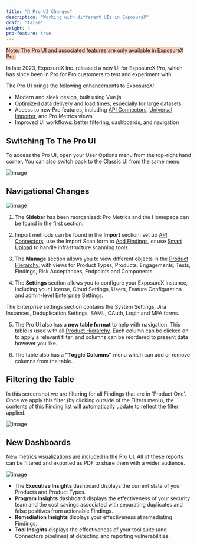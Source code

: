 ```yaml
---
title: "🎨 Pro UI Changes"
description: "Working with different UIs in ExposureX"
draft: "false"
weight: 5
pro-feature: true
---
```


<span style="background-color:rgba(242, 86, 29, 0.3)">Note: The Pro UI and associated features are only available in ExposureX Pro.</span>

In late 2023, ExposureX Inc. released a new UI for ExposureX Pro, which has since been in Pro for Pro customers to test and experiment with.

The Pro UI brings the following enhancements to ExposureX:

- Modern and sleek design, built using Vue.js
- Optimized data delivery and load times, especially for large datasets
- Access to new Pro features, including [API Connectors](/en/connecting_your_tools/connectors/about_connectors/), [Universal Importer](/en/connecting_your_tools/external_tools/), and Pro Metrics views
- Improved UI workflows: better filtering, dashboards, and navigation

## Switching To The Pro UI

To access the Pro UI, open your User Options menu from the top-right hand corner.  You can also switch back to the Classic UI from the same menu.

![image](images/beta-classic-uis.png)

## Navigational Changes

![image](images/beta-ui-overview.png)

1. The **Sidebar** has been reorganized: Pro Metrics and the Homepage can be found in the first section.

2. Import methods can be found in the **Import** section: set up [API Connectors](/en/connecting_your_tools/connectors/about_connectors/), use the Import Scan form to [Add Findings](/en/connecting_your_tools/import_scan_files/import_scan_ui/), or use [Smart Upload](/en/connecting_your_tools/import_scan_files/smart_upload/) to handle infrastructure scanning tools.

3. The **Manage** section allows you to view different objects in the [Product Hierarchy](/en/working_with_findings/organizing_engagements_tests/product_hierarchy/), with views for Product Types, Products, Engagements, Tests, Findings, Risk Acceptances, Endpoints and Components.

4. The **Settings** section allows you to configure your ExposureX instance, including your License, Cloud Settings, Users, Feature Configuration and admin-level Enterprise Settings.

The Enterprise settings section contains the System Settings, Jira Instances, Deduplication Settings, SAML, OAuth, Login and MFA forms.

5. The Pro UI also has a **new table format** to help with navigation.  This table is used with all [Product Hierarchy](/en/working_with_findings/organizing_engagements_tests/product_hierarchy/). Each column can be clicked on to apply a relevant filter, and columns can be reordered to present data however you like.

6. The table also has a **"Toggle Columns"** menu which can add or remove columns from the table.

## Filtering the Table
In this screenshot we are filtering for all Findings that are in 'Product One'.  Once we apply this filter (by clicking outside of the Filters menu), the contents of this Finding list will automatically update to reflect the filter applied.

![image](images/rules_engine_3.png)

## New Dashboards

New metrics visualizations are included in the Pro UI.  All of these reports can be filtered and exported as PDF to share them with a wider audience.

![image](images/program_insights.png)

- The **Executive Insights** dashboard displays the current state of your Products and Product Types.
- **Program Insights** dashboard displays the effectiveness of your security team and the cost savings associated with separating duplicates and false positives from actionable Findings.
- **Remediation Insights** displays your effectiveness at remediating Findings.
- **Tool Insights** displays the effectiveness of your tool suite (and Connectors pipelines) at detecting and reporting vulnerabilities.
